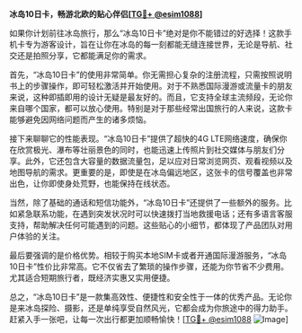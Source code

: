 **冰岛10日卡，畅游北欧的贴心伴侣[[TG💪+ @esim1088](https://t.me/s/esim1088)]**

如果你计划前往冰岛旅行，那么“冰岛10日卡”绝对是你不能错过的好选择！这款手机卡专为游客设计，旨在让你在冰岛的每一刻都能无缝连接世界，无论是导航、社交还是拍照分享，它都能满足你的需求。

首先，“冰岛10日卡”的使用非常简单。你无需担心复杂的注册流程，只需按照说明书上的步骤操作，即可轻松激活并开始使用。对于不熟悉国际漫游或流量卡的朋友来说，这种即插即用的设计无疑是最友好的。而且，它支持全球主流频段，无论你来自哪个国家，都可以放心使用。特别是对于那些经常出国旅行的人来说，这款卡能够避免因网络问题而产生的诸多烦恼。

接下来聊聊它的性能表现。“冰岛10日卡”提供了超快的4G LTE网络速度，确保你在欣赏极光、瀑布等壮丽景色的同时，也能迅速上传照片到社交媒体与朋友们分享。此外，它还包含大容量的数据流量包，足以应对日常浏览网页、观看视频以及地图导航的需求。更重要的是，即使是在冰岛偏远地区，这张卡的信号覆盖也非常出色，让你即使身处荒野，也能保持在线状态。

当然，除了基础的通话和短信功能外，“冰岛10日卡”还提供了一些额外的服务。比如紧急联系功能，在遇到突发状况时可以快速拨打当地救援电话；还有多语言客服支持，帮助解决任何可能遇到的问题。这些贴心的小细节，都体现了产品团队对用户体验的关注。

最后要强调的是价格优势。相较于购买本地SIM卡或者开通国际漫游服务，“冰岛10日卡”性价比非常高。它不仅省去了繁琐的操作步骤，还能为你节省不少费用。尤其适合短期旅行者，既经济实惠又实用便捷。

总之，“冰岛10日卡”是一款集高效性、便捷性和安全性于一体的优秀产品。无论你是来冰岛探险、摄影，还是单纯享受自然风光，它都会成为你旅途中的得力助手。赶紧入手一张吧，让每一次出行都更加顺畅愉快！[[TG💪+ @esim1088](https://t.me/s/esim1088) ![Image](https://i.postimg.cc/4NQfJmqS/Snipaste-2025-05-13-00-14-12.png)]